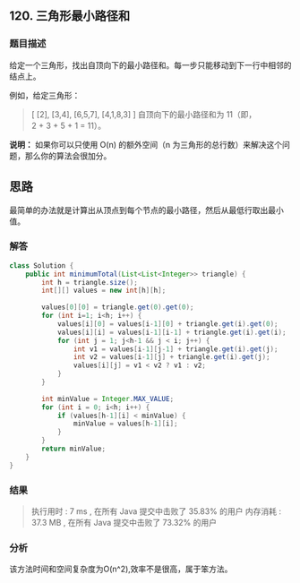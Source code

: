 
## 120. 三角形最小路径和

### 题目描述
给定一个三角形，找出自顶向下的最小路径和。每一步只能移动到下一行中相邻的结点上。

例如，给定三角形：

>[
     [2],
    [3,4],
   [6,5,7],
  [4,1,8,3]
]
自顶向下的最小路径和为 11（即，2 + 3 + 5 + 1 = 11）。

**说明：** 如果你可以只使用 O(n) 的额外空间（n 为三角形的总行数）来解决这个问题，那么你的算法会很加分。
 



## 思路
最简单的办法就是计算出从顶点到每个节点的最小路径，然后从最低行取出最小值。

### 解答

```java
class Solution {
    public int minimumTotal(List<List<Integer>> triangle) {
        int h = triangle.size();
        int[][] values = new int[h][h];
        
        values[0][0] = triangle.get(0).get(0);
        for (int i=1; i<h; i++) {
            values[i][0] = values[i-1][0] + triangle.get(i).get(0);
            values[i][i] = values[i-1][i-1] + triangle.get(i).get(i);
            for (int j = 1; j<h-1 && j < i; j++) {
                int v1 = values[i-1][j-1] + triangle.get(i).get(j);
                int v2 = values[i-1][j] + triangle.get(i).get(j);
                values[i][j] = v1 < v2 ? v1 : v2;
            }
        }
        
        int minValue = Integer.MAX_VALUE;
        for (int i = 0; i<h; i++) {
            if (values[h-1][i] < minValue) {
                minValue = values[h-1][i];
            }
        }
        return minValue;
    }
}
```

### 结果
>执行用时 :
7 ms
, 在所有 Java 提交中击败了
35.83%
的用户
内存消耗 :
37.3 MB
, 在所有 Java 提交中击败了
73.32%
的用户

### 分析
该方法时间和空间复杂度为O(n^2),效率不是很高，属于笨方法。
